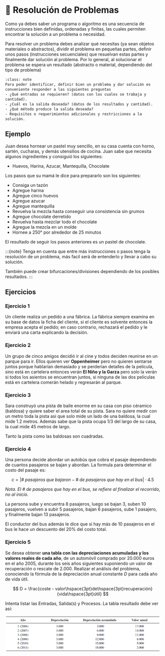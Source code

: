# 🧠 Resolución de Problemas

Como ya debes saber un programa o algoritmo es una secuencia de instrucciones bien definidas, ordenadas y finitas, las cuales permiten encontrar la solución a un problema o necesidad.

Para resolver un problema debes analizar qué necesitas (ya sean objetos materiales o abstractos), dividir el problema en pequeñas partes, definir unos pasos (instrucciones secuenciales) que resuelvan estas partes y finalmente dar solución al problema. Por lo general, al solucionar el problema se espera un resultado (abstracto o material, dependiendo del tipo de problema)

```{admonition} Nota
:class: note
Para poder identificar, definir bien un problema y dar solución es conveniente responder a las siguientes preguntas
- ¿Qué entradas se requieren? (datos con los cuales se trabaja y cantidad).
- ¿Cuál es la salida deseada? (datos de los resultados y cantidad).
- ¿Qué método produce la salida deseada?
- Requisitos o requerimientos adicionales y restricciones a la solución.
```

## Ejemplo

Juan desea hornear un pastel muy sencillo, en su casa cuenta con horno, sartén, cucharas, y demás utensilios de cocina. Juan sabe que necesita algunos ingredientes y consiguió los siguientes:

- Huevos, Harina, Azucar, Mantequilla, Chocolate

Los pasos que su mamá le dice para prepararlo son los siguientes:

- Consiga un tazón
- Agregue harina
- Agregue cinco huevos
- Agregue azucar
- Agregue mantequilla
- Revuelva la mezcla hasta conseguir una consistencia sin grumos
- Agregue chocolate derretido
- Revuelva hasta mezclar todo el chocolate
- Agregue la mezcla en un molde
- Hornee a 250° por alrededor de 25 minutos

El resultado de seguir los pasos anteriores es un pastel de chocolate. 

:::{note}
Tenga en cuenta que entre más instrucciones o pasos tenga la resolución de un problema, más facil será de entenderlo y llevar a cabo su solución.

También puede crear bifurcaciones/divisiones dependiendo de los posibles resultados.
:::

## Ejercicios

### Ejercicio 1

Un cliente realiza un pedido a una fábrica. La fábrica siempre examina en su base de datos la ficha del cliente, si el cliente es solvente entonces la empresa acepta el pedido; en caso contrario, rechazará el pedido y le enviará una carta explicando la decisión.


### Ejercicio 2

Un grupo de cinco amigos decidió ir al cine y todos deciden reunirse en un parque para ir. Ellos quieren ver **Oppenheimer** pero no quieren sentarse juntos porque hablarían demasiado y se perderían detalles de la pelicula, sino está en cartelera entonces verán **El Niño y la Garza** pero solo la verán si todos los asientos se encuentran juntos, si ninguna de las dos peliculas está en cartelera comerán helado y regresarán al parque.


### Ejercicio 3

Sara construyó una pista de baile enorme en su casa con piso céramico (baldosa) y quiere saber el area total de su pista. Sara no quiere medir con un metro toda la pista asi que solo mide un lado de una baldosa, la cual mide 1.2 metros. Además sabe que la pista ocupa 1/3 del largo de su casa, la cual mide 45 metros de largo.

Tanto la pista como las baldosas son cuadradas.

### Ejercicio 4

Una persona decide abordar un autobús que cobra el pasaje dependiendo de cuantos pasajeros se bajan y abordan. La formula para determinar el costo del pasaje es:

$$
c = |\#\hspace{3pt}pasajeros\hspace{3pt}que\hspace{3pt}bajaron - \#\hspace{3pt}de\hspace{3pt}pasajeros\hspace{3pt}que\hspace{3pt}hay\hspace{3pt}en\hspace{3pt}el\hspace{3pt}bus| \cdot 4.5
$$

*Nota. El # de pasajeros que hay en el bus, se refiere al finalizar el recorrido, no al inicio.*

La persona sube y encuentra 8 pasajeros, luego se bajan 3, suben 10 pasajeros, vuelven a subir 5 pasajeros, bajan 6 pasajeros, sube 1 pasajero, y finalmente bajan 13 pasajeros.

El conductor del bus además le dice que si hay más de 10 pasajeros en el bus le hace un descuento del 20\% del costo total.


### Ejercicio 5

Se desea obtener **una tabla con las depreciaciones acumuladas y los valores reales de cada año**, de un automóvil comprado por 20.000 euros en el año 2005, durante los seis años siguientes suponiendo un valor de recuperación o
rescate de 2.000. Realizar el análisis del problema, conociendo la fórmula de la depreciación anual constante $D$ para cada año de vida útil.

$$
D = \frac{coste - valor\hspace{3pt}de\hspace{3pt}recuperación}{vida\hspace{3pt}útil}
$$

Intenta listar las Entradas, Salida(s) y Procesos. La tabla resultado debe ver asi:

<div style="justify-content: center; display: flex;">
    <img src="https://raw.githubusercontent.com/BioAITeamLearning/progI-2024-01-ucaldas/main/content/imgs/img1-unid-1.png" alt="pensamiento1" width="600px"/>
</div>